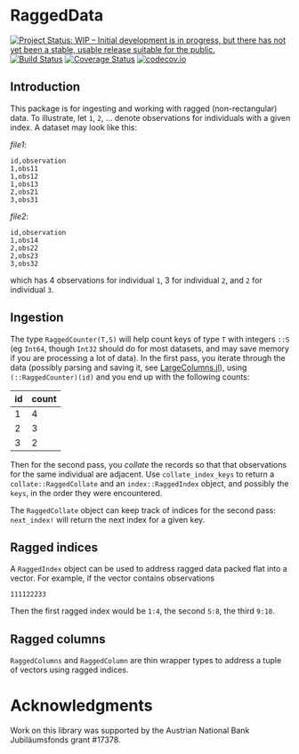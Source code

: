 # RaggedData

[![Project Status: WIP – Initial development is in progress, but there has not yet been a stable, usable release suitable for the public.](http://www.repostatus.org/badges/latest/wip.svg)](http://www.repostatus.org/#wip)
[![Build Status](https://travis-ci.org/tpapp/RaggedData.jl.svg?branch=master)](https://travis-ci.org/tpapp/RaggedData.jl)
[![Coverage Status](https://coveralls.io/repos/github/tpapp/RaggedData.jl/badge.svg?branch=master)](https://coveralls.io/github/tpapp/RaggedData.jl?branch=master)
[![codecov.io](http://codecov.io/github/tpapp/RaggedData.jl/coverage.svg?branch=master)](http://codecov.io/github/tpapp/RaggedData.jl?branch=master)

## Introduction

This package is for ingesting and working with ragged
(non-rectangular) data. To illustrate, let `1`, `2`, … denote
observations for individuals with a given index. A dataset may look
like this:

*file1*:
```
id,observation
1,obs11
1,obs12
1,obs13
2,obs21
3,obs31
```

*file2*:
```
id,observation
1,obs14
2,obs22
2,obs23
3,obs32
```

which has 4 observations for individual `1`, 3 for individual `2`, and
`2` for individual `3`.

## Ingestion

The type `RaggedCounter(T,S)` will help count keys of type `T` with
integers `::S` (eg `Int64`, though `Int32` should do for most datasets,
and may save memory if you are processing a lot of data). In the
first pass, you iterate through the data (possibly parsing and saving
it, see [LargeColumns.jl](https://github.com/tpapp/LargeColumns.jl)),
using `(::RaggedCounter)(id)` and you end up with the following
counts:

| id | count |
|----|-------|
| 1 | 4 |
| 2 | 3 |
| 3 | 2 |

Then for the second pass, you *collate* the records so that that
observations for the same individual are adjacent. Use
`collate_index_keys` to return a `collate::RaggedCollate` and an
`index::RaggedIndex` object, and possibly the `keys`, in the order
they were encountered.

The `RaggedCollate` object can keep track of indices for the second
pass: `next_index!` will return the next index for a given key.

## Ragged indices

A `RaggedIndex` object can be used to address ragged data packed flat
into a vector. For example, if the vector contains observations

```
111122233
```

Then the first ragged index would be `1:4`, the second `5:8`, the
third `9:10`.

## Ragged columns

`RaggedColumns` and `RaggedColumn` are thin wrapper types to address a
tuple of vectors using ragged indices.

# Acknowledgments

Work on this library was supported by the Austrian National Bank
Jubiläumsfonds grant #17378.
